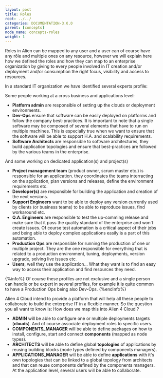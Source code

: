 ```yaml
---
layout: post
title: Roles
root: ../../
categories: DOCUMENTATION-3.0.0
parent: [concepts]
node_name: concepts-roles
weight: 1
---
```


Roles in Alien can be mapped to any user and a user can of course have any rôle and multiple ones on any resource, however we will explain here how we defined the roles and how they can map to an enterprise organization by giving to every people involved in IT creation and/or deployment and/or consumption the right focus, visibility and access to resources.

In a standard IT organization we have identified several experts profile:

Some people working at a cross business and applications level:

* __Platform admin__ are responsible of setting up the clouds or deployment environments.
* __Dev-Ops__ ensure that software can be easily deployed on platforms and follow the company best-practices. It is important to note that a single software may be composed of several elements that have to run on multiple machines. This is especially true when we want to ensure that the software will be able to support H.A. and scalability requirements.
* __Software Architects__ are responsible to software architectures, they build application topologies and ensure that best-practices are followed by the various teams in the enterprise.

And some working on dedicated application(s) and project(s)

* __Project management team__ (product owner, scrum master etc.) is responsible for an application. they coordinates the teams interracting on the application, plan versions and releases, define the environment requirements etc.
* __Developer(s)__ are responsible for building the application and creation of the next versions.
* __Support Engineers__ want to be able to deploy any version currently used by clients (or business teams) to be able to reproduce issues, find workaround etc.
* __Q.A. Engineers__ are responsible to test the up-comming release and make sure that it pass the quality standard of the enterprise and won't create issues. Of course test automation is a critical aspect of their jobs and being able to deploy complex applications easily is a part of this automation.
* __Production Ops__ are responsible for running the production of one or multiple project. They are the one responsible for everything that is related to a production environment, tuning, deployments, version upgrade, solving live issues etc.
* __Users__, well they use the application... What they want is to find an easy way to access their application and find resources they need.

{%info%}
 Of course these profiles are not exclusive and a single person can handle or be expert in several profiles, for example it is quite common to have a Production Ops being also Dev-Ops.
 {%endinfo%}

Alien 4 Cloud intend to provide a platform that will help all these people to collaborate to build the enterprise IT in a flexible manner. So the question you all want to know is: How does we map this into Alien 4 Cloud ?

 * __ADMIN__ will be able to configure one or multiple deployments targets (__clouds__). And of course associate deployment roles to specific users.
 * __COMPONENTS_MANAGER__ will be able to define packages on how to install, configure, start and connect __components__ (mapped as node types).
 * __ARCHITECTS__ will be able to define global __topologies__ of applications by reusing building blocks (node types defined by components managers).
 * __APPLICATIONS_MANAGER__ will be able to define __applications__ with it's own topologies that can be linked to a global topology from architects and that can reuse components defined by the components managers. At the application level, several users will be able to collaborate.
